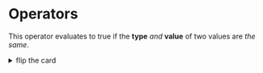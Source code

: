 # Operators

This operator evaluates to true if the **type** _and_ **value** of two values
are _the same_.

<details>
<summary>flip the card</summary>
<br>

## _strict equality_ operator: `===`

```js
'use strict';

// you can use this operator to compare primitives directly
console.log('4' === 4);

// or to compare the values stored in variables
let stringFour = '4';
let numberFour = 4;
console.log(stringFour === numberFour);
```

</details>
